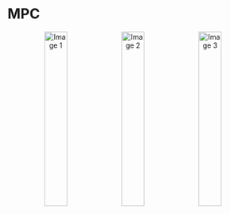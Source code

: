# MPC

<p align="center">
  <img src="(https://github.com/donstrave/MPC/assets/97787858/7d335cdf-dcaa-49fb-9fe6-0f5f0e77474d)
" alt="Image 1" width="30%">
  <img src="!(https://github.com/donstrave/MPC/assets/97787858/349d9adb-f21b-4e3c-89ee-7fba80751253)
" alt="Image 2" width="30%">
  <img src="!(https://github.com/donstrave/MPC/assets/97787858/139bc939-b844-4564-b4c2-c950a40400fb)
" alt="Image 3" width="30%">
</p>
